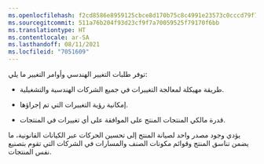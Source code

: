 ```yaml
---
ms.openlocfilehash: f2cd8586e8959125cbce8d170b75c8c4991e23573c0cccd79f7c8fc207c2eb68
ms.sourcegitcommit: 511a76b204f93d23cf9f7a70059525f79170f6bb
ms.translationtype: HT
ms.contentlocale: ar-SA
ms.lasthandoff: 08/11/2021
ms.locfileid: "7051609"
---
```

توفر طلبات التغيير الهندسي وأوامر التغيير ما يلي:

-   طريقة مهيكلة لمعالجة التغييرات في جميع الشركات الهندسية والتشغيلية.

-   إمكانية رؤية التغييرات التي تم إجراؤها.

-   قدرة مالكي المنتجات المنتج على الموافقة على أي تغييرات في المنتجات.

يؤدي وجود مصدر واحد لصيانة المنتج إلى تحسين الحركات عبر الكيانات القانونية، ما يضمن تناسق المنتج وقوائم مكونات الصنف والمسارات في الشركات التي تقوم بتصنيع نفس المنتجات.
